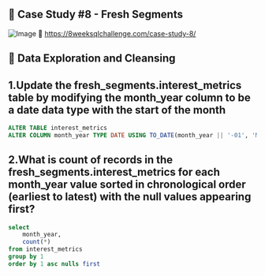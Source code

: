 ## 🍊 Case Study #8 - Fresh Segments
![Image](https://8weeksqlchallenge.com/images/case-study-designs/8.png)
🔗 https://8weeksqlchallenge.com/case-study-8/
## 🚮 Data Exploration and Cleansing 
## 1.Update the fresh_segments.interest_metrics table by modifying the month_year column to be a date data type with the start of the month
````sql
ALTER TABLE interest_metrics
ALTER COLUMN month_year TYPE DATE USING TO_DATE(month_year || '-01', 'MM-YYYY-DD');
````
## 2.What is count of records in the fresh_segments.interest_metrics for each month_year value sorted in chronological order (earliest to latest) with the null values appearing first?
````sql
select 
	month_year,
	count(*)
from interest_metrics
group by 1
order by 1 asc nulls first
````
